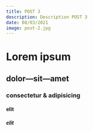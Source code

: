 ```yaml
---
title: POST 3
description: Description POST 3
date: 08/03/2021
image: post-2.jpg
---
```

# Lorem ipsum
## dolor—sit—amet
### consectetur &amp; adipisicing
#### elit
##### elit
